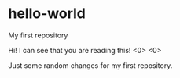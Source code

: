 # hello-world
My first repository

Hi! I can see that you are reading this! <0> <0>

Just some random changes for my first repository.


